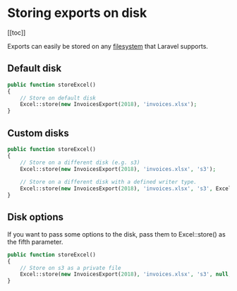 # Storing exports on disk

[[toc]]

Exports can easily be stored on any [filesystem](https://laravel.com/docs/master/filesystem) that Laravel supports.


## Default disk

```php
public function storeExcel() 
{
    // Store on default disk
    Excel::store(new InvoicesExport(2018), 'invoices.xlsx');
}
```

## Custom disks

```php
public function storeExcel() 
{
    // Store on a different disk (e.g. s3)
    Excel::store(new InvoicesExport(2018), 'invoices.xlsx', 's3');
    
    // Store on a different disk with a defined writer type. 
    Excel::store(new InvoicesExport(2018), 'invoices.xlsx', 's3', Excel::XLSX);
}
```

## Disk options

If you want to pass some options to the disk, pass them to Excel::store() as the fifth parameter.

```php
public function storeExcel() 
{
    // Store on s3 as a private file
    Excel::store(new InvoicesExport(2018), 'invoices.xlsx', 's3', null, 'private');
}
```
